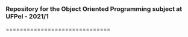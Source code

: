### Repository for the Object Oriented Programming subject at UFPel - 2021/1
==============================
